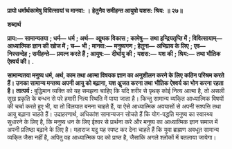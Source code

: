 **प्रायो धर्मार्थकामेषु विवित्सायां च मानवा: ।** **हेतुनैव समीहन्त आयुषो यशस: श्रिय: ॥ २७॥** 

**शब्दार्थ** 

**प्राय:—** **सामान्यतया** **; धर्म—** **धर्म** **; अर्थ—** **आॢथक विकास** **; कामेषु—** **तथा इन्द्रियतृप्ति में** **; विवित्सायाम्—** **आध्यात्मिक ज्ञान की** **खोज में** **; च—** **भी** **; मानवा:—** **मनुष्यगण** **; हेतुना—** **अभिप्राय के लिए** **; एव—** **निस्सन्देह** **; समीहन्ते—** **प्रयत्न करते हैं** **; आयुष:—** **दीर्घायु की** **; यशस:—** **यश की** **; श्रिय:—** **तथा भौतिक ऐश्वर्य की।** **.** 

**सामान्यतया मनुष्य धर्म, अर्थ, काम तथा आत्मा विषयक ज्ञान का अनुशीलन करने के लिए** **कठिन परिश्रम करते हैं। उनका सामान्य मन्तव्य अपनी आयु को बढ़ाना, यश अॢजत करना तथा** **भौतिक ऐश्वर्य का भोग करना रहता है।** **तात्पर्य :** बुद्धिमान व्यक्ति को यह समझना चाहिए कि यदि शरीर से पृथक् कोई नित्य आत्मा है, तो असली सुख प्रकृति के बन्धन से परे हमारी नित्य स्थिति में पाया जाता है। किन्तु सामान्य व्यकि्त आध्यात्मिक विषयों की चर्चा करते हुए भी, या तो विलयात बनना चाहते हैं, या ऐसे आध्यात्मिक अवयासों से अपनी सश्पत्ति तथा आयु बढ़ाना चाहते हैं। उदाहरणार्थ, अधिकांश सामान्यजन सोचते हैं कि योग-पद्धति मनुष्य का स्वास्थ्य सुधारने के लिए है, कि मनुष्य धन के लिए ईश्वर से प्रार्थना करे और मनुष्य का आध्यात्मिक ज्ञान समाज में अपनी प्रतिष्ठा बढ़ाने के लिए है। महाराज यदु यह स्पष्ट कर देना चाहते हैं कि युवा ब्राह्मण अवधूत सामान्य व्यकि्त जैसा नहीं है, अपितु वह आध्यात्मिक पद को प्राप्त है, जैसाकि अगले श्लोकों में बतलाया जायेगा।  